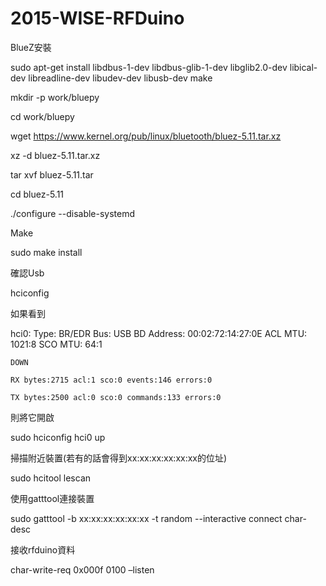 # 2015-WISE-RFDuino

BlueZ安裝

sudo apt-get install libdbus-1-dev libdbus-glib-1-dev libglib2.0-dev libical-dev libreadline-dev libudev-dev libusb-dev make

mkdir -p work/bluepy

cd work/bluepy

wget https://www.kernel.org/pub/linux/bluetooth/bluez-5.11.tar.xz

xz -d bluez-5.11.tar.xz

tar xvf bluez-5.11.tar

cd bluez-5.11

./configure --disable-systemd

Make

sudo make install

確認Usb

hciconfig 

如果看到

hci0:	Type: BR/EDR  Bus: USB
	BD Address: 00:02:72:14:27:0E  ACL MTU: 1021:8  SCO MTU: 64:1
	
	DOWN 
	
	RX bytes:2715 acl:1 sco:0 events:146 errors:0
	
	TX bytes:2500 acl:0 sco:0 commands:133 errors:0
則將它開啟

sudo hciconfig hci0 up

掃描附近裝置(若有的話會得到xx:xx:xx:xx:xx:xx的位址)

sudo hcitool lescan

使用gatttool連接裝置

sudo gatttool -b xx:xx:xx:xx:xx:xx -t random --interactive
connect
char-desc

接收rfduino資料

char-write-req 0x000f 0100 –listen
